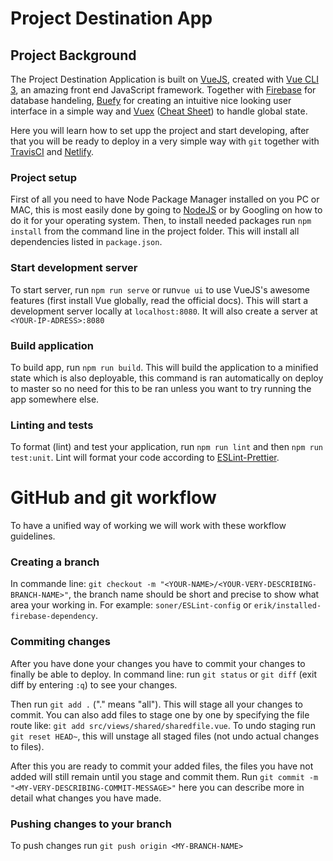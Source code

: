 Project Destination App
==========================

## Project Background
The Project Destination Application is built on [VueJS](https://vuejs.org/), created with [Vue CLI 3](https://cli.vuejs.org/), an amazing front end JavaScript framework. Together with [Firebase](https://firebase.google.com/) for database handeling, [Buefy](https://buefy.github.io/) for creating an intuitive nice looking user interface in a simple way and [Vuex](https://vuex.vuejs.org/) ([Cheat Sheet](https://vuejs-tips.github.io/vuex-cheatsheet/)) to handle global state.

Here you will learn how to set upp the project and start developing, after that you will be ready to deploy in a very simple way with `git` together with [TravisCI](https://travis-ci.com) and [Netlify](https://www.netlify.com).

### Project setup
First of all you need to have Node Package Manager installed on you PC or MAC, this is most easily done by going to [NodeJS](https://nodejs.org/en/download/) or by Googling on how to do it for your operating system. Then, to install needed packages run `npm install` from the command line in the project folder. This will install all dependencies listed in `package.json`.

### Start development server
To start server, run `npm run serve` or run`vue ui` to use VueJS's awesome features (first install Vue globally, read the official docs). This will start a development server locally at `localhost:8080`. It will also create a server at `<YOUR-IP-ADRESS>:8080`

### Build application
To build app, run `npm run build`. This will build the application to a minified state which is also deployable, this command is ran automatically on deploy to master so no need for this to be ran unless you want to try running the app somewhere else.

### Linting and tests
To format (lint) and test your application, run `npm run lint` and then `npm run test:unit`. Lint will format your code according to [ESLint-Prettier](https://github.com/prettier/prettier-eslint).

GitHub and git workflow
=======================

To have a unified way of working we will work with these workflow guidelines.
### Creating a branch
In commande line:
`git checkout -m "<YOUR-NAME>/<YOUR-VERY-DESCRIBING-BRANCH-NAME>"`, the branch name should be short and precise to show what area your working in. For example: `soner/ESLint-config` or `erik/installed-firebase-dependency`.

### Commiting changes
After you have done your changes you have to commit your changes to finally be able to deploy. In command line:
run `git status` or `git diff` (exit diff by entering `:q`) to see your changes. 

Then run `git add .` ("." means "all"). This will stage all your changes to commit. You can also add files to stage one by one by specifying the file route like: `git add src/views/shared/sharedfile.vue`. To undo staging run `git reset HEAD~`, this will unstage all staged files (not undo actual changes to files).

After this you are ready to commit your added files, the files you have not added will still remain until you stage and commit them. Run `git commit -m "<MY-VERY-DESCRIBING-COMMIT-MESSAGE>"` here you can describe more in detail what changes you have made.

### Pushing changes to your branch
To push changes run `git push origin <MY-BRANCH-NAME>`
